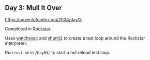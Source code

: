 ## Day 3: Mull It Over

https://adventofcode.com/2024/day/3

Completed in [Rockstar](https://codewithrockstar.com/).

Uses [watchexec](https://github.com/watchexec/watchexec) and [shunit2](https://github.com/kward/shunit2) to create a test loop around the Rockstar interpreter.

Run `test.sh` in `/Day03/` to start a hot reload test loop.